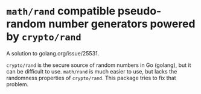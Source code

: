 # `math/rand` compatible pseudo-random number generators powered by `crypto/rand`

A solution to golang.org/issue/25531.

`crypto/rand` is the secure source of random numbers in Go (golang), but it can be difficult to use. `math/rand` is much easier to use, but lacks the randomness properties of `crypto/rand`. This package tries to fix that problem.
